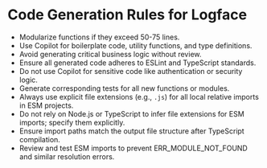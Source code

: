 # Code Generation Rules for Logface

- Modularize functions if they exceed 50-75 lines.
- Use Copilot for boilerplate code, utility functions, and type definitions.
- Avoid generating critical business logic without review.
- Ensure all generated code adheres to ESLint and TypeScript standards.
- Do not use Copilot for sensitive code like authentication or security logic.
- Generate corresponding tests for all new functions or modules.
- Always use explicit file extensions (e.g., `.js`) for all local relative imports in ESM projects.
- Do not rely on Node.js or TypeScript to infer file extensions for ESM imports; specify them explicitly.
- Ensure import paths match the output file structure after TypeScript compilation.
- Review and test ESM imports to prevent ERR_MODULE_NOT_FOUND and similar resolution errors.

